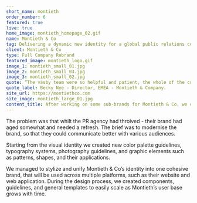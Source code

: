 ```yaml
---
short_name: montieth
order_number: 6
featured: true
live: true
home_image: montieth_homepage_02.gif
name: Montieth & Co
tag: Delivering a dynamic new identity for a global public relations company
client: Montieth & Co
type: Full Company Rebrand
featured_image: montieth_logo.gif
image_1: montieth_small_01.jpg
image_2: montieth_small_03.jpg
image_3: montieth_small_02.jpg
quote: “The väsby team were so helpful and patient, the whole of the company loved the end result”
quote_label: Becky Nye - Director, EMEA - Montieth & Company.
site_url: https://montiethco.com
site_image: montieth_large_01.jpg
content_title: After working on some sub-brands for Montieth & Co, we connected on revamping their full brand offering.
---
```

<p class="mb-4">The problem was that whilt the PR agency had throived - their brand had aged somewhat and needed a refresh. The brief was to modernise the brand, so that they could communicate better with various audiences.</p>
<p class="mb-4">Starting from the visual identity we created new color palette guidelines, typography systems, photography guidelines, and graphic elements such as patterns, shapes, and their applications.</p>
<p>We managed to stylize and unify Montieth & Co’s identity into one cohesive brand, that will be used across multiple platforms, such as their website and web application. During the design process, we created components, guidelines, and general templates to easily scale as Montieth’s user base grows with time.</p>